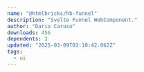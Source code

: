 ```yaml
---
name: "@htmlbricks/hb-funnel"
description: "Svelte Funnel WebComponent."
author: "Dario Caruso"
downloads: 456
dependents: 2
updated: "2025-03-09T03:10:42.062Z"
tags: 
  - ui
---
```

